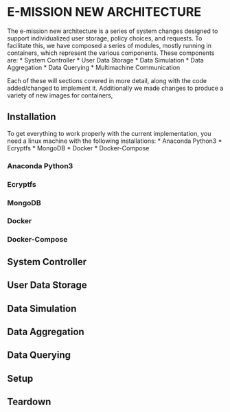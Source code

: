# E-MISSION NEW ARCHITECTURE

The e-mission new architecture is a series of system changes designed to support individualized user storage, policy choices, and requests. To facilitate this, we have composed a series of modules, mostly running in containers, which represent the various components. These components are:
    * System Controller
    * User Data Storage
    * Data Simulation
    * Data Aggregation
    * Data Querying
    * Multimachine Communication

Each of these will sections covered in more detail, along with the code added/changed to implement it. Additionally we made changes to produce a variety of new images for containers, 

## Installation
To get everything to work properly with the current implementation, you need a linux machine with the following installations:
    * Anaconda Python3
    * Ecryptfs
    * MongoDB
    * Docker
    * Docker-Compose

### Anaconda Python3

### Ecryptfs

### MongoDB

### Docker

### Docker-Compose

## System Controller

## User Data Storage

## Data Simulation

## Data Aggregation

## Data Querying

## Setup

## Teardown
